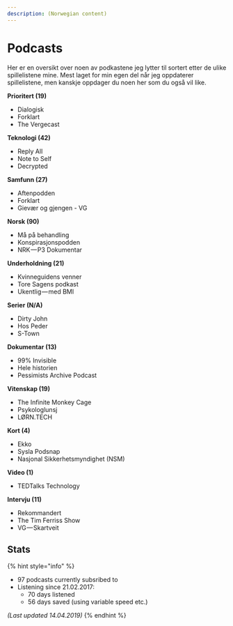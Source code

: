 ```yaml
---
description: (Norwegian content)
---
```


# Podcasts

Her er en oversikt over noen av podkastene jeg lytter til sortert etter de ulike spillelistene mine. Mest laget for min egen del når jeg oppdaterer spillelistene, men kanskje oppdager du noen her som du også vil like.

**Prioritert \(19\)**

* Dialogisk
* Forklart
* The Vergecast

**Teknologi \(42\)**

* Reply All
* Note to Self
* Decrypted

**Samfunn \(27\)**

* Aftenpodden
* Forklart
* Gievær og gjengen - VG

**Norsk \(90\)**

* Må på behandling
* Konspirasjonspodden
* NRK — P3 Dokumentar

**Underholdning \(21\)**

* Kvinneguidens venner
* Tore Sagens podkast
* Ukentlig — med BMI

**Serier \(N/A\)**

* Dirty John
* Hos Peder
* S-Town

**Dokumentar \(13\)**

* 99% Invisible
* Hele historien
* Pessimists Archive Podcast

**Vitenskap \(19\)**

* The Infinite Monkey Cage
* Psykologlunsj
* LØRN.TECH

**Kort \(4\)**

* Ekko
* Sysla Podsnap
* Nasjonal Sikkerhetsmyndighet \(NSM\)

**Video \(1\)**

* TEDTalks Technology

**Intervju \(11\)**

* Rekommandert
* The Tim Ferriss Show
* VG — Skartveit

## Stats

{% hint style="info" %}
* 97 podcasts currently subsribed to
* Listening since 21.02.2017:
  * 70 days listened
  * 56 days saved \(using variable speed etc.\)

_\(Last updated 14.04.2019\)_
{% endhint %}

